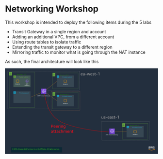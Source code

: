 # Networking Workshop

This workshop is intended to deploy the following items during the 5 labs

- Transit Gateway in a single region and account
- Adding an additional VPC, from a different account
- Using route tables to isolate traffic
- Extending the transit gateway to a different region
- Mirroring traffic to monitor what is going through the NAT instance

As such, the final architecture will look like this

![image](_media/architecture.png)

